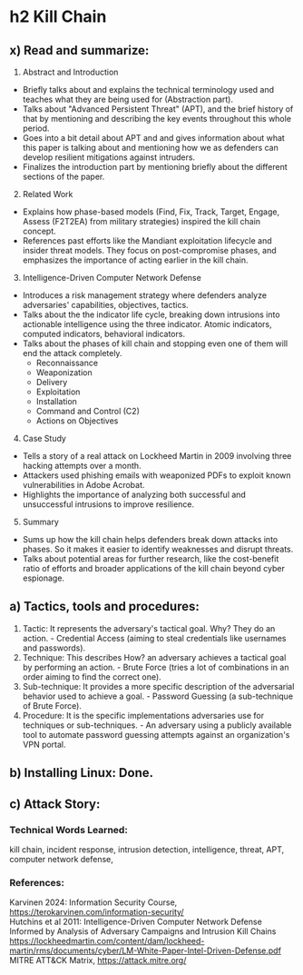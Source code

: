 # h2 Kill Chain

## x) Read and summarize:
1. Abstract and Introduction
  - Briefly talks about and explains the technical terminology used and teaches what they are being used for (Abstraction part).
  - Talks about "Advanced Persistent Threat" (APT), and the brief history of that by mentioning and describing the key events throughout this whole period.
  - Goes into a bit detail about APT and and gives information about what this paper is talking about and mentioning how we as defenders can develop resilient mitigations against intruders.
  - Finalizes the introduction part by mentioning briefly about the different sections of the paper.
2. Related Work
  - Explains how phase-based models (Find, Fix, Track, Target, Engage, Assess (F2T2EA) from military strategies) inspired the kill chain concept.
  - References past efforts like the Mandiant exploitation lifecycle and insider threat models. They focus on post-compromise phases, and emphasizes the importance of acting earlier in the kill chain.
3. Intelligence-Driven Computer Network Defense
  - Introduces a risk management strategy where defenders analyze adversaries' capabilities, objectives, tactics.
  - Talks about the the indicator life cycle, breaking down intrusions into actionable intelligence using the three indicator. Atomic indicators, computed indicators, behavioral indicators.
  - Talks about the phases of kill chain and stopping even one of them will end the attack completely.
    - Reconnaissance
    - Weaponization
    - Delivery
    - Exploitation
    - Installation
    - Command and Control (C2)
    - Actions on Objectives
4. Case Study
  - Tells a story of a real attack on Lockheed Martin in 2009 involving three hacking attempts over a month.
  - Attackers used phishing emails with weaponized PDFs to exploit known vulnerabilities in Adobe Acrobat.
  - Highlights the importance of analyzing both successful and unsuccessful intrusions to improve resilience.
5. Summary
  - Sums up how the kill chain helps defenders break down attacks into phases. So it makes it easier to identify weaknesses and disrupt threats.
  - Talks about potential areas for further research, like the cost-benefit ratio of efforts and broader applications of the kill chain beyond cyber espionage.  

## a) Tactics, tools and procedures:
  1. Tactic:  It represents the adversary's tactical goal. Why? They do an action.
    - Credential Access (aiming to steal credentials like usernames and passwords).
  2. Technique: This describes How? an adversary achieves a tactical goal by performing an action.
    - Brute Force (tries a lot of combinations in an order aiming to find the correct one).
  3. Sub-technique: It provides a more specific description of the adversarial behavior used to achieve a goal.
    - Password Guessing (a sub-technique of Brute Force).
  4. Procedure: It is the specific implementations adversaries use for techniques or sub-techniques.
    - An adversary using a publicly available tool to automate password guessing attempts against an organization's VPN portal.

## b) Installing Linux: Done.

## c) Attack Story:


### Technical Words Learned:
kill chain, incident response, intrusion detection, intelligence, threat, APT, computer network defense, 

### References:
Karvinen 2024: Information Security Course, https://terokarvinen.com/information-security/ <br>
Hutchins et al 2011: Intelligence-Driven Computer Network Defense Informed by Analysis of Adversary Campaigns and Intrusion Kill Chains https://lockheedmartin.com/content/dam/lockheed-martin/rms/documents/cyber/LM-White-Paper-Intel-Driven-Defense.pdf <br>
MITRE ATT&CK Matrix, https://attack.mitre.org/
